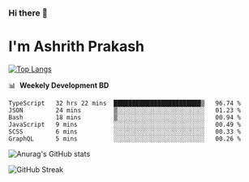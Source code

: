 ### Hi there 👋
# I'm Ashrith Prakash

[![Top Langs](https://github-readme-stats.vercel.app/api/top-langs/?username=xxcheckmatexx&count_private=true&include_all_commits=true&show_icons=true&line_height=20&title_color=FFFFFF&icon_color=FFFFFF&text_color=FFFFFF&bg_color=0D1117&langs_count=8)](https://github.com/anuraghazra/github-readme-stats)

📊 &nbsp;**Weekely Development BD**

<!--START_SECTION:waka-->

```text
TypeScript   32 hrs 22 mins  ████████████████████████▒   96.74 %
JSON         24 mins         ▒░░░░░░░░░░░░░░░░░░░░░░░░   01.23 %
Bash         18 mins         ▒░░░░░░░░░░░░░░░░░░░░░░░░   00.94 %
JavaScript   9 mins          ░░░░░░░░░░░░░░░░░░░░░░░░░   00.49 %
SCSS         6 mins          ░░░░░░░░░░░░░░░░░░░░░░░░░   00.33 %
GraphQL      5 mins          ░░░░░░░░░░░░░░░░░░░░░░░░░   00.26 %
```

<!--END_SECTION:waka-->

![Anurag's GitHub stats](https://github-readme-stats.vercel.app/api?username=xxcheckmatexx&count_private=true&show_icons=true&theme=merko)  

![GitHub Streak](http://github-readme-streak-stats.herokuapp.com?user=xxcheckmatexx&theme=merko&hide_border=true&date_format=M%20j%5B%2C%20Y%5D&fire=DD0E0B)
<br/>
